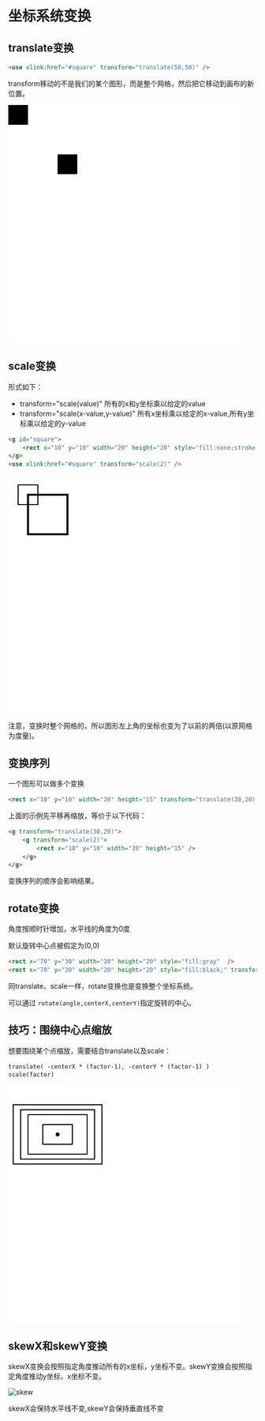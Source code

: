 # 坐标系统变换

## translate变换

```html
<use xlink:href="#square" transform="translate(50,50)" />
```

transform移动的不是我们的某个图形，而是整个网格，然后把它移动到画布的新位置。

![translate](./translate.svg)

## scale变换

形式如下：

* transform="scale(value)" 所有的x和y坐标乘以给定的value
* transform="scale(x-value,y-value)" 所有x坐标乘以给定的x-value,所有y坐标乘以给定的y-value

```html
<g id="square">
    <rect x="10" y="10" width="20" height="20" style="fill:none;stroke:black;" />
</g>
<use xlink:href="#square" transform="scale(2)" />
```

![scale](./scale.svg)

注意，变换时整个网格的，所以图形左上角的坐标也变为了以前的两倍(以原网格为度量)。

## 变换序列

一个图形可以做多个变换

```html
<rect x="10" y="10" width="20" height="15" transform="translate(30,20) scale(2)"  />
```

上面的示例先平移再缩放，等价于以下代码：

```html
<g transform="translate(30,20)">
    <g transform="scale(2)">
        <rect x="10" y="10" width="20" height="15" />
    </g>
</g>
```

变换序列的顺序会影响结果。

## rotate变换

角度按顺时针增加，水平线的角度为0度

默认旋转中心点被假定为(0,0)

```html
<rect x="70" y="30" width="20" height="20" style="fill:gray"  />
<rect x="70" y="30" width="20" height="20" style="fill:black;" transform="rotate(45)" />
```

同translate、scale一样，rotate变换也是变换整个坐标系统。

可以通过 ```rotate(angle,centerX,centerY)```指定旋转的中心。

## 技巧：围绕中心点缩放

想要围绕某个点缩放，需要结合translate以及scale：

```text
translate( -centerX * (factor-1), -centerY * (factor-1) ) scale(factor)
```

![scale-center](./scale-center.svg)

## skewX和skewY变换

skewX变换会按照指定角度推动所有的x坐标，y坐标不变。skewY变换会按照指定角度推动y坐标，x坐标不变。

![skew](./skew.svg)

skewX会保持水平线不变,skewY会保持垂直线不变
